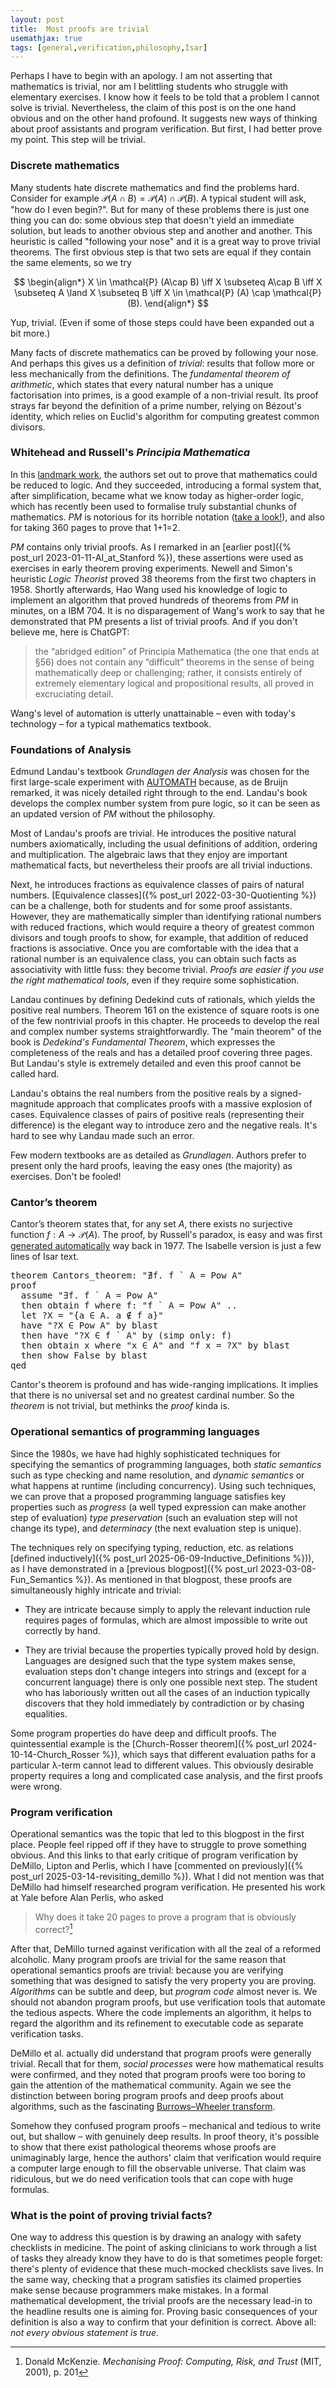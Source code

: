 ```yaml
---
layout: post
title:  Most proofs are trivial
usemathjax: true 
tags: [general,verification,philosophy,Isar]
---
```

Perhaps I have to begin with an apology. 
I am not asserting that mathematics is trivial,
nor am I belittling students who struggle with elementary exercises.
I know how it feels to be told that a problem I cannot solve is trivial.
Nevertheless, the claim of this post is on the one hand obvious and on the other hand profound.
It suggests new ways of thinking about proof assistants and program verification.
But first, I had better prove my point. This step will be trivial.

### Discrete mathematics

Many students hate discrete mathematics and find the problems hard.
Consider for example $\mathcal{P} (A\cap B) = \mathcal{P} (A) \cap \mathcal{P} (B)$.
A typical student will ask, "how do I even begin?".
But for many of these problems there is just one thing you can do:
some obvious step that doesn't yield an immediate solution, 
but leads to another obvious step and another and another.
This heuristic is called "following your nose" and it is a great way to prove trivial theorems.
The first obvious step is that two sets are equal if they contain the same elements, so we try

$$ 
\begin{align*}
X \in \mathcal{P} (A\cap B) \iff X \subseteq A\cap B \iff X \subseteq A \land X \subseteq B \iff X \in \mathcal{P} (A) \cap \mathcal{P} (B). 
\end{align*}
$$

Yup, trivial. (Even if some of those steps could have been expanded out a bit more.)

Many facts of discrete mathematics can be proved by following your nose.
And perhaps this gives us a definition of *trivial*: 
results that follow more or less mechanically from the definitions.
The *fundamental theorem of arithmetic*, which states that every natural number
has a unique factorisation into primes, is a good example of a non-trivial result.
Its proof strays far beyond the definition of a prime number,
relying on Bézout's identity, 
which relies on Euclid's algorithm for computing greatest common divisors.

### Whitehead and Russell's *Principia Mathematica*

In this [landmark work](https://plato.stanford.edu/entries/principia-mathematica/), 
the authors set out to prove that mathematics could be reduced to logic.
And they succeeded, introducing a formal system that, 
after simplification, became what we know today as higher-order logic,
which has recently been used to formalise truly substantial chunks of mathematics.
*PM* is notorious for its horrible notation ([take a look!](https://archive.org/details/alfred-north-whitehead-bertrand-russel-principia-mathematica.-1/Alfred%20North%20Whitehead%2C%20Bertrand%20Russel%20-%20Principia%20Mathematica.%201/page/107/mode/2up)), 
and also for taking 360 pages to prove that 1+1=2.

*PM* contains only trivial proofs.
As I remarked in an [earlier post]({% post_url 2023-01-11-AI_at_Stanford %}), 
these assertions were used as exercises in early theorem proving experiments.
Newell and Simon's heuristic *Logic Theorist* proved 38 theorems from the first two chapters in 1958. 
Shortly afterwards, Hao Wang used his knowledge of logic to implement an algorithm that proved
hundreds of theorems from *PM* in minutes, on a IBM 704.
It is no disparagement of Wang's work to say that he demonstrated that PM presents a list of trivial proofs.
And if you don't believe me, here is ChatGPT:

> the “abridged edition” of Principia Mathematica (the one that ends at §56) does not contain any “difficult” theorems in the sense of being mathematically deep or challenging; rather, it consists entirely of extremely elementary logical and propositional results, all proved in excruciating detail.

Wang's level of automation is utterly unattainable – even with today's technology – 
for a typical mathematics textbook.

### Foundations of Analysis

Edmund Landau's textbook *Grundlagen der Analysis* 
was chosen for the first large-scale experiment
with [AUTOMATH](https://lawrencecpaulson.github.io/tag/AUTOMATH) because, as de Bruijn remarked,
it was nicely detailed right through to the end.
Landau's book develops the complex number system from pure logic, 
so it can be seen as an updated version of *PM* without the philosophy.

Most of Landau's proofs are trivial.
He introduces the positive natural numbers axiomatically,
including the usual definitions of addition, ordering and multiplication.
The algebraic laws that they enjoy are important mathematical facts, 
but nevertheless their proofs are all trivial inductions.

Next, he introduces fractions as equivalence classes 
of pairs of natural numbers.
[Equivalence classes]({% post_url 2022-03-30-Quotienting %}) 
can be a challenge, both for students and for some proof assistants.
However, they are mathematically simpler
than identifying rational numbers with reduced fractions,
which would require a theory of greatest common divisors
and tough proofs to show, for example,
that addition of reduced fractions is associative.
Once you are comfortable with the idea that 
a rational number is an equivalence class,
you can obtain such facts as associativity
with little fuss: they become trivial.
*Proofs are easier 
if you use the right mathematical tools*, 
even if they require some sophistication.

Landau continues by defining Dedekind cuts of rationals,
which yields the positive real numbers.
Theorem 161 on the existence of square roots
is one of the few nontrivial proofs in this chapter.
He proceeds to develop the real and complex number systems straightforwardly.
The "main theorem" of the book is *Dedekind's Fundamental Theorem*,
which expresses the completeness of the reals
and has a detailed proof covering three pages.
But Landau's style is extremely detailed and even this proof cannot be called hard.

Landau's obtains the real numbers 
from the positive reals by a signed-magnitude approach
that complicates proofs with a massive explosion of cases.
Equivalence classes of pairs of positive reals (representing their difference)
is the elegant way to introduce zero and the negative reals.
It's hard to see why Landau made such an error.

Few modern textbooks are as detailed as *Grundlagen*.
Authors prefer to present only the hard proofs, 
leaving the easy ones (the majority) as exercises.
Don't be fooled!

### Cantor’s theorem

Cantor’s theorem states that, for any set $A$, 
there exists no surjective function $f : A \to \mathcal{P}(A)$.
The proof, by Russell's paradox, is easy 
and was first [generated automatically](https://www.ijcai.org/Proceedings/77-1/Papers/100.pdf) way back in 1977.
The Isabelle version is just a few lines of Isar text.

<pre class="source">
<span class="keyword1 command">theorem</span> Cantors_theorem<span class="main">:</span> <span class="quoted"><span class="quoted"><span>"</span><span class="main">∄</span></span><span class="bound">f</span><span class="main">.</span></span> <span class="bound">f</span> <span class="main">`</span> <span class="free">A</span> <span class="main">=</span> <span class="const">Pow</span> <span class="free">A</span><span>"</span><span>
</span><span class="keyword1 command">proof</span><span>
  </span><span class="keyword3 command">assume</span> <span class="quoted"><span class="quoted"><span>"</span><span class="main">∃</span></span><span class="bound">f</span><span class="main">.</span></span> <span class="bound">f</span> <span class="main">`</span> <span class="free">A</span> <span class="main">=</span> <span class="const">Pow</span> <span class="free">A</span><span>"</span><span>
  </span><span class="keyword1 command">then</span> <span class="keyword3 command">obtain</span> <span class="skolem skolem">f</span> <span class="keyword2 keyword">where</span> f<span class="main">:</span> <span class="quoted"><span class="quoted"><span>"</span><span class="skolem">f</span> <span class="main">`</span></span> <span class="free">A</span> <span class="main">=</span></span> <span class="const">Pow</span> <span class="free">A</span><span>"</span> <span class="keyword1 command">..</span><span>
  </span><span class="keyword1 command">let</span> <span class="var quoted var">?X</span> <span class="main">=</span> <span class="quoted"><span class="quoted"><span>"</span><span class="main">{</span><span class="bound bound">a</span> <span class="main">∈</span> <span class="free">A</span><span class="main">.</span> <span class="bound">a</span> <span class="main">∉</span></span> <span class="skolem">f</span> <span class="bound">a</span><span class="main">}</span><span>"</span></span><span>
  </span><span class="keyword1 command">have</span> <span class="quoted"><span class="quoted"><span>"</span><span class="var">?X</span> <span class="main">∈</span></span> </span><span class="const">Pow</span> <span class="free">A</span><span>"</span> <span class="keyword1 command">by</span> <span class="operator">blast</span><span>
  </span><span class="keyword1 command">then</span> <span class="keyword1 command">have</span> <span class="quoted"><span class="quoted"><span>"</span><span class="var">?X</span> <span class="main">∈</span></span> <span class="skolem">f</span> <span class="main">`</span></span> <span class="free">A</span><span>"</span> <span class="keyword1 command">by</span> <span class="main">(</span><span class="operator">simp</span> <span class="quasi_keyword">only</span><span class="main main">:</span> f<span class="main">)</span><span>
  </span><span class="keyword1 command">then</span> <span class="keyword3 command">obtain</span> <span class="skolem skolem">x</span> <span class="keyword2 keyword">where</span> <span class="quoted"><span class="quoted"><span>"</span><span class="skolem">x</span> <span class="main">∈</span></span> <span class="free">A</span><span>"</span></span> <span class="keyword2 keyword">and</span> <span class="quoted"><span class="quoted"><span>"</span><span class="skolem">f</span> <span class="skolem">x</span> <span class="main">=</span></span> <span class="var">?X</span><span>"</span></span> <span class="keyword1 command">by</span> <span class="operator">blast</span><span>
  </span><span class="keyword1 command">then</span> <span class="keyword3 command">show</span> <span class="const">False</span> <span class="keyword1 command">by</span> <span class="operator">blast</span><span>
</span><span class="keyword1 command">qed</span>
</pre>

Cantor's theorem is profound and has wide-ranging implications.
It implies that there is no universal set and no greatest cardinal number.
So the *theorem* is not trivial, but methinks the *proof* kinda is.

### Operational semantics of programming languages

Since the 1980s, we have had highly sophisticated techniques
for specifying the semantics of programming languages, both
*static semantics* such as type checking and name resolution, and
*dynamic semantics* or what happens at runtime (including concurrency).
Using such techniques, we can prove that a proposed programming language satisfies
key properties such as 
*progress* (a well typed expression can make another step of evaluation)
*type preservation* (such an evaluation step will not change its type),
and *determinacy* (the next evaluation step is unique).

The techniques rely on specifying typing, reduction, etc. as relations 
[defined inductively]({% post_url 2025-06-09-Inductive_Definitions %})),
as I have demonstrated in a [previous blogpost]({% post_url 2023-03-08-Fun_Semantics %}).
As mentioned in that blogpost, these proofs are simultaneously highly intricate and trivial: 

* They are intricate because simply to apply the relevant induction rule
requires pages of formulas, which are almost impossible to write out correctly by hand.

* They are trivial because the properties typically proved hold by design. 
Languages are designed such that the type system makes sense, 
evaluation steps don't change integers into strings and 
(except for a concurrent language) there is only one possible next step.
The student who has laboriously written out all the cases of an induction
typically discovers that they hold immediately by contradiction or by chasing equalities.

Some program properties do have deep and difficult proofs.
The quintessential example is the [Church-Rosser theorem]({% post_url 2024-10-14-Church_Rosser %}),
which says that different evaluation paths for a particular
λ-term cannot lead to different values.
This obviously desirable property requires a long and complicated case analysis, 
and the first proofs were wrong.

### Program verification

Operational semantics was the topic that led to this blogpost in the first place.
People feel ripped off if they have to struggle to prove something obvious.
And this links to that early critique of program verification by DeMillo, Lipton and Perlis,
which I have [commented on previously]({% post_url 2025-03-14-revisiting_demillo %}).
What I did not mention was that DeMillo had himself researched program verification.
He presented his work at Yale before Alan Perlis, who asked

> Why does it take 20 pages to prove a program that is obviously correct?[^1]

[^1]: Donald McKenzie. *Mechanising Proof: Computing, Risk, and Trust* (MIT, 2001), p. 201

After that, DeMillo turned against verification with all the zeal of a reformed alcoholic.
Many program proofs are trivial for the same reason that operational semantics proofs are trivial:
because you are verifying something that was designed to satisfy the very property you are proving.
*Algorithms* can be subtle and deep, but *program code* almost never is.
We should not abandon program proofs, but use verification tools
that automate the tedious aspects.
Where the code implements an algorithm, 
it helps to regard the algorithm and its refinement to executable code
as separate verification tasks.

DeMillo et al. actually did understand that program proofs were generally trivial.
Recall that for them, *social processes* were how mathematical results were confirmed,
and they noted that program proofs were too boring to gain the attention of the mathematical community.
Again we see the distinction between boring program proofs and deep proofs about algorithms,
such as the fascinating [Burrows–Wheeler transform](https://doi.org/10.5281/zenodo.14279882).

Somehow they confused program proofs – mechanical and tedious to write out, but shallow –
with genuinely deep results. In proof theory, it's possible to show
that there exist pathological theorems whose proofs are unimaginably large,
hence the authors' claim that verification would require a computer large enough to fill the observable universe.
That claim was ridiculous, but we do need verification tools that can cope with huge formulas.

### What is the point of proving trivial facts?

One way to address this question is by drawing an analogy with safety checklists in medicine.
The point of asking clinicians to work through a list of tasks they already know they have to do
is that sometimes people forget: there's plenty of evidence that these much-mocked checklists save lives.
In the same way, checking that a program satisfies its claimed properties 
make sense because programmers make mistakes.
In a formal mathematical development, the trivial proofs are the necessary lead-in
to the headline results one is aiming for.
Proving basic consequences of your definition is also a way to confirm that your definition is correct.
Above all: *not every obvious statement is true*.
